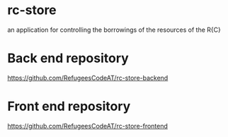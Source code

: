 # rc-store
an application for controlling the borrowings of the resources of the R{C}

# Back end repository
https://github.com/RefugeesCodeAT/rc-store-backend

# Front end repository
https://github.com/RefugeesCodeAT/rc-store-frontend
